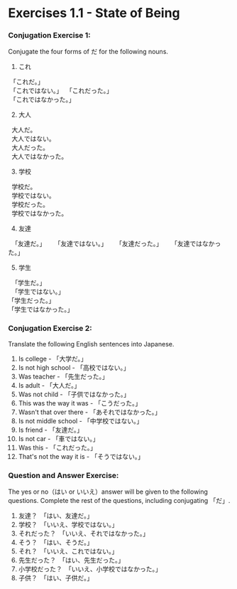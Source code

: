 # Exercises 1.1 - State of Being

### Conjugation Exercise 1:

Conjugate the four forms of だ for the following nouns.

1. これ

  「これだ。」  
  「これではない。」 
  「これだった。」  
  「これではなかった。」 
 
2. 大人

   大人だ。  
   大人ではない。  
   大人だった。  
   大人ではなかった。  
   
3. 学校

   学校だ。  
   学校ではない。  
   学校だった。  
   学校ではなかった。  
   
4. 友達

   「友達だ。」  
   「友達ではない。」  
   「友達だった。」  
   「友達ではなかった。」  

5. 学生

   「学生だ。」  
   「学生ではない。」  
   「学生だった。」  
   「学生ではなかった。」  
   
### Conjugation Exercise 2:

Translate the following English sentences into Japanese.

1. Is college - 「大学だ。」
2. Is not high school - 「高校ではない。」
3. Was teacher - 「先生だった。」
4. Is adult - 「大人だ。」
5. Was not child - 「子供ではなかった。」
6. This was the way it was - 「こうだった。」
7. Wasn't that over there - 「あそれではなかった。」
8. Is not middle school - 「中学校ではない。」
9. Is friend - 「友達だ。」
10. Is not car - 「車ではない。」
11. Was this - 「これだった。」
12. That's not the way it is - 「そうではない。」

### Question and Answer Exercise:

The yes or no（はい or いいえ）answer will be given to the following questions. Complete the rest of the questions, including conjugating 「だ」.

1. 友達？　「はい、友達だ。」
2. 学校？　「いいえ、学校ではない。」
3. それだった？　「いいえ、それではなかった。」
4. そう？　「はい、そうだ。」
5. それ？　「いいえ、これではない。」
6. 先生だった？　「はい、先生だった。」
7. 小学校だった？　「いいえ、小学校ではなかった。」
8. 子供？　「はい、子供だ。」
